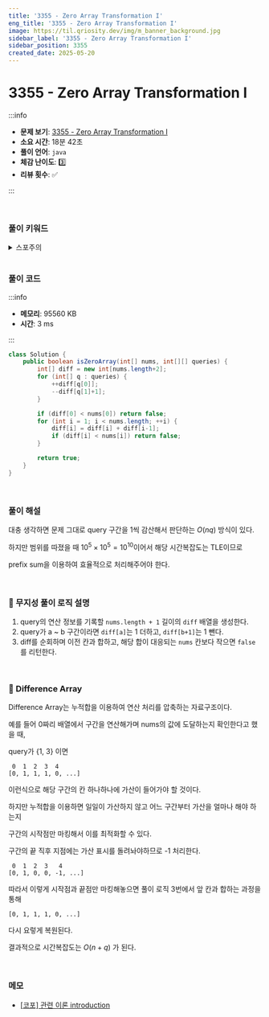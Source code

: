 ```yaml
---
title: '3355 - Zero Array Transformation I'
eng_title: '3355 - Zero Array Transformation I'
image: https://til.qriosity.dev/img/m_banner_background.jpg
sidebar_label: '3355 - Zero Array Transformation I'
sidebar_position: 3355
created_date: 2025-05-20
---
```


# 3355 - Zero Array Transformation I

:::info

- **문제 보기**: [3355 - Zero Array Transformation I](https://leetcode.com/problems/zero-array-transformation-i)
- **소요 시간**: 18분 42초
- **풀이 언어**: `java`
- **체감 난이도**: 3️⃣
- **리뷰 횟수**: ✅

:::

<br />

### 풀이 키워드

<details>
<summary>스포주의</summary>

`누적합`

</details>

<br />

### 풀이 코드

:::info

- **메모리**: 95560 KB
- **시간**: 3 ms

:::

```java
class Solution {
    public boolean isZeroArray(int[] nums, int[][] queries) {
        int[] diff = new int[nums.length+2];
        for (int[] q : queries) {
            ++diff[q[0]];
            --diff[q[1]+1];
        }

        if (diff[0] < nums[0]) return false;
        for (int i = 1; i < nums.length; ++i) {
            diff[i] = diff[i] + diff[i-1];
            if (diff[i] < nums[i]) return false;
        }

        return true;
    }
}
```

<br />

### 풀이 해설

대충 생각하면 문제 그대로 query 구간을 1씩 감산해서 판단하는 $O(nq)$ 방식이 있다.

하지만 범위를 따졌을 때 $10^5 \times 10^5 = 10^{10}$이어서 해당 시간복잡도는 TLE이므로

prefix sum을 이용하여 효율적으로 처리해주어야 한다.

<br />

### 🌌 무지성 풀이 로직 설명

1. query의 연산 정보를 기록할 `nums.length + 1` 길이의 `diff` 배열을 생성한다.
2. query가 a ~ b 구간이라면 `diff[a]`는 1 더하고, `diff[b+1]`는 1 뺀다.
3. diff를 순회하며 이전 칸과 합하고, 해당 합이 대응되는 `nums` 칸보다 작으면 `false`를 리턴한다.

<br />

### 🧩 Difference Array

Difference Array는 누적합을 이용하여 연산 처리를 압축하는 자료구조이다.

예를 들어 0짜리 배열에서 구간을 연산해가며 nums의 값에 도달하는지 확인한다고 했을 때,

query가 {1, 3} 이면

```
 0  1  2  3  4
[0, 1, 1, 1, 0, ...]
```

이런식으로 해당 구간의 칸 하나하나에 가산이 들어가야 할 것이다.

하지만 누적합을 이용하면 일일이 가산하지 않고 어느 구간부터 가산을 얼마나 해야 하는지

구간의 시작점만 마킹해서 이를 최적화할 수 있다.

구간의 끝 직후 지점에는 가산 표시를 돌려놔야하므로 -1 처리한다.

```
 0  1  2  3   4
[0, 1, 0, 0, -1, ...]
```

따라서 이렇게 시작점과 끝점만 마킹해놓으면 풀이 로직 3번에서 앞 칸과 합하는 과정을 통해

```
[0, 1, 1, 1, 0, ...]
```

다시 요렇게 복원된다.

결과적으로 시간복잡도는 $O(n + q)$ 가 된다.

<br />

### 메모

- [[코포] 관련 이론 introduction](https://codeforces.com/blog/entry/78762)